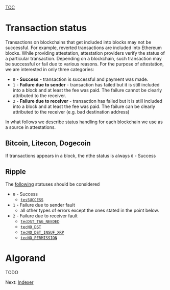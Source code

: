 [TOC](../README.md)

# Transaction status

Transactions on blockchains that get included into blocks may not be successful. For example, reverted transactions are included into Ethereum blocks. While providing attestation, attestation providers verify the status of a particular transaction. Depending on a blockchain, such transaction may be successful or fail due to various reasons. For the purpose of attestation, we are interested in only three categories:
- `0` - **Success** - transaction is successful and payment was made.
- `1` - **Failure due to sender** - transaction has failed but it is still included into a block and at least the fee was paid. The failure cannot be clearly attributed to the receiver.
- `2` - **Failure due to receiver** -  transaction has failed but it is still included into a block and at least the fee was paid. The failure can be clearly attributed to the receiver (e.g. bad destination address)

In what follows we describe status handling for each blockchain we use as a source in attestations.


## Bitcoin, Litecon, Dogecoin

If transactions appears in a block, the nthe status is always `0` - Success
## Ripple

The [following](https://xrpl.org/transaction-results.html) statuses should be considered
- `0` - Success
   - [`tesSUCCESS`](https://xrpl.org/tes-success.html)
- `1` - Failure due to sender fault
   - all other types of errors except the ones stated in the point below.
- `2` - Failure due to receiver fault
   - [`tecDST_TAG_NEEDED`](https://xrpl.org/tec-codes.html)
   - [`tecNO_DST`](https://xrpl.org/tec-codes.html)
   - [`tecNO_DST_INSUF_XRP`](https://xrpl.org/tec-codes.html)
   - [`tecNO_PERMISSION`](https://xrpl.org/tec-codes.html)

# Algorand

TODO

Next: [Indexer](../indexing/indexer.md)